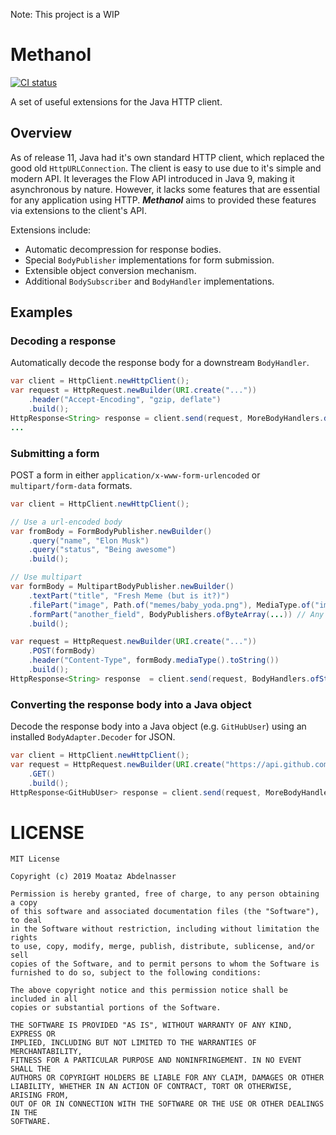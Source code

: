 Note: This project is a WIP

# Methanol
[![CI status](https://github.com/mizosoft/methanol/workflows/CI/badge.svg)](https://github.com/mizosoft/methanol/actions)

A set of useful extensions for the Java HTTP client.

## Overview

As of release 11, Java had it's own standard HTTP client, which replaced the good old
`HttpURLConnection`. The client is easy to use due to it's simple and modern API. It leverages the
Flow API introduced in Java 9, making it asynchronous by nature. However, it lacks some features 
that are essential for any application using HTTP. ***Methanol*** aims to provided these features 
via extensions to the client's API.

Extensions include:
  - Automatic decompression for response bodies.
  - Special `BodyPublisher` implementations for form submission.
  - Extensible object conversion mechanism.
  - Additional `BodySubscriber` and `BodyHandler` implementations.

## Examples

### Decoding a response

Automatically decode the response body for a downstream `BodyHandler`.
```java
var client = HttpClient.newHttpClient();
var request = HttpRequest.newBuilder(URI.create("..."))
    .header("Accept-Encoding", "gzip, deflate")
    .build();
HttpResponse<String> response = client.send(request, MoreBodyHandlers.decoding(BodyHandlers.ofString()));
...
```
### Submitting a form

POST a form in either `application/x-www-form-urlencoded` or `multipart/form-data` formats.

```java
var client = HttpClient.newHttpClient();

// Use a url-encoded body
var fromBody = FormBodyPublisher.newBuilder()
    .query("name", "Elon Musk")
    .query("status", "Being awesome")
    .build();

// Use multipart
var formBody = MultipartBodyPublisher.newBuilder()
    .textPart("title", "Fresh Meme (but is it?)")
    .filePart("image", Path.of("memes/baby_yoda.png"), MediaType.of("image", "png"))
    .formPart("another_field", BodyPublishers.ofByteArray(...)) // Any BodyPublisher is supported
    .build();

var request = HttpRequest.newBuilder(URI.create("..."))
    .POST(formBody)
    .header("Content-Type", formBody.mediaType().toString())
    .build();
HttpResponse<String> response  = client.send(request, BodyHandlers.ofString());
```

### Converting the response body into a Java object
Decode the response body into a Java object (e.g. `GitHubUser`) using an installed `BodyAdapter.Decoder` for JSON.

```java
var client = HttpClient.newHttpClient();
var request = HttpRequest.newBuilder(URI.create("https://api.github.com/users/mizosoft"))
    .GET()
    .build();
HttpResponse<GitHubUser> response = client.send(request, MoreBodyHandlers.ofObject(GitHubUser.class));
```

# LICENSE
```
MIT License
    
Copyright (c) 2019 Moataz Abdelnasser

Permission is hereby granted, free of charge, to any person obtaining a copy
of this software and associated documentation files (the "Software"), to deal
in the Software without restriction, including without limitation the rights
to use, copy, modify, merge, publish, distribute, sublicense, and/or sell
copies of the Software, and to permit persons to whom the Software is
furnished to do so, subject to the following conditions:

The above copyright notice and this permission notice shall be included in all
copies or substantial portions of the Software.

THE SOFTWARE IS PROVIDED "AS IS", WITHOUT WARRANTY OF ANY KIND, EXPRESS OR
IMPLIED, INCLUDING BUT NOT LIMITED TO THE WARRANTIES OF MERCHANTABILITY,
FITNESS FOR A PARTICULAR PURPOSE AND NONINFRINGEMENT. IN NO EVENT SHALL THE
AUTHORS OR COPYRIGHT HOLDERS BE LIABLE FOR ANY CLAIM, DAMAGES OR OTHER
LIABILITY, WHETHER IN AN ACTION OF CONTRACT, TORT OR OTHERWISE, ARISING FROM,
OUT OF OR IN CONNECTION WITH THE SOFTWARE OR THE USE OR OTHER DEALINGS IN THE
SOFTWARE.
```

